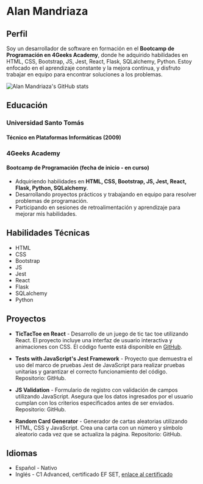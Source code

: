 # Alan Mandriaza

## Perfil

Soy un desarrollador de software en formación en el **Bootcamp de Programación en 4Geeks Academy**, donde he adquirido habilidades en HTML, CSS, Bootstrap, JS, Jest, React, Flask, SQLalchemy, Python. Estoy enfocado en el aprendizaje constante y la mejora continua, y disfruto trabajar en equipo para encontrar soluciones a los problemas.

![Alan Mandriaza's GitHub stats](https://github-readme-stats.vercel.app/api?username=AlanMandriaza&show_icons=true&theme=radical)


## Educación

### Universidad Santo Tomás
#### Técnico en Plataformas Informáticas (2009)

### 4Geeks Academy
#### Bootcamp de Programación (fecha de inicio - en curso)

- Adquiriendo habilidades en **HTML, CSS, Bootstrap, JS, Jest, React, Flask, Python, SQLalchemy**.
- Desarrollando proyectos prácticos y trabajando en equipo para resolver problemas de programación.
- Participando en sesiones de retroalimentación y aprendizaje para mejorar mis habilidades.




## Habilidades Técnicas

- HTML
- CSS
- Bootstrap
- JS
- Jest
- React
- Flask
- SQLalchemy
- Python


## Proyectos 

- **TicTacToe en React** - Desarrollo de un juego de tic tac toe utilizando React. El proyecto incluye una interfaz de usuario interactiva y animaciones con CSS. El código fuente está disponible en [GitHub](https://github.com/AlanMandriaza/TicTacToe-en-React).


- **Tests with JavaScript's Jest Framework** - Proyecto que demuestra el uso del marco de pruebas Jest de JavaScript para realizar pruebas unitarias y garantizar el correcto funcionamiento del código. Repositorio: GitHub.

- **JS Validation** - Formulario de registro con validación de campos utilizando JavaScript. Asegura que los datos ingresados por el usuario cumplan con los criterios especificados antes de ser enviados. Repositorio: GitHub.

- **Random Card Generator** - Generador de cartas aleatorias utilizando HTML, CSS y JavaScript. Crea una carta con un número y símbolo aleatorio cada vez que se actualiza la página. Repositorio: GitHub.


## Idiomas

- Español - Nativo
- Inglés - C1 Advanced, certificado EF SET, [enlace al certificado](https://www.efset.org/cert/XMCCB7)




